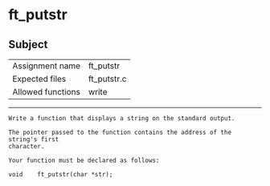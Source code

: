 # ft_putstr
## Subject
|	|	|
----|----
Assignment name  | ft_putstr
Expected files   | ft_putstr.c
Allowed functions | write

----
```
Write a function that displays a string on the standard output.

The pointer passed to the function contains the address of the string's first
character.

Your function must be declared as follows:

void	ft_putstr(char *str);
```